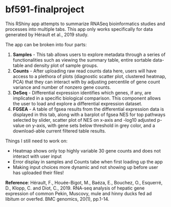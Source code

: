 # bf591-finalproject

This RShiny app attempts to summarize RNASeq bioinformatics studies and processes into multiple tabs. This app only works specifically for data generated by Hérault et al., 2019 study. 

The app can be broken into four parts: 
1. **Samples** - This tab allows users to explore metadata through a series of functionalities such as viewing the summary table, entire sortable data-table and density plot of sample groups. 
2. **Counts** - After uploading raw read counts data here, users will have access to a plethora of plots (diagnostic scatter plot, clustered heatmap, PCA) that they can interact with by adjusting percentile of gene count variance and number of nonzero gene counts. 
3. **DeSeq** - Differential expression identifies which genes, if any, are implicated in a specific biological comparison. This component allows the user to load and explore a differential expression dataset.
4. **FGSEA** - A table of fgsea results from the differential expression data is displayed in this tab, along with a barplot of fgsea NES for top pathways selected by slider, scatter plot of NES on x-axis and -log10 adjusted p-value on y-axis, with gene sets below threshold in grey color, and a download-able current filtered table results.

Things I still need to work on: 
- Heatmap shows only top highly variable 30 gene counts and does not interact with user input 
- Error display in samples and Counts tabe when first loading up the app 
- Making input choices more dynamic and not showing up before user has uploaded their files!

**Reference**: Hérault, F., Houée-Bigot, M., Baéza, E., Bouchez, O., Esquerré, D., Klopp, C. and Diot, C., 2019. RNA-seq analysis of hepatic gene expression of common Pekin, Muscovy, mule and hinny ducks fed ad libitum or overfed. BMC genomics, 20(1), pp.1-14.

